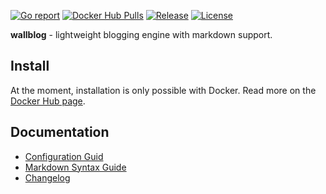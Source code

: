 [![Go report](https://goreportcard.com/badge/github.com/lcomrade/wallblog)](https://goreportcard.com/report/github.com/lcomrade/wallblog)
[![Docker Hub Pulls](https://img.shields.io/docker/pulls/lcomrade/wallblog)](https://hub.docker.com/r/lcomrade/wallblog)
[![Release](https://img.shields.io/github/v/release/lcomrade/wallblog)](https://github.com/lcomrade/wallblog/releases/latest)
[![License](https://img.shields.io/github/license/lcomrade/wallblog)](LICENSE)

**wallblog** - lightweight blogging engine with markdown support.

## Install
At the moment, installation is only possible with Docker.
Read more on the [Docker Hub page](https://hub.docker.com/r/lcomrade/wallblog).

## Documentation
- [Configuration Guid](docs/config.md)
- [Markdown Syntax Guide](https://github.com/lcomrade/md2html/blob/main/docs/syntax_guide.md)
- [Changelog](CHANGELOG.md)
